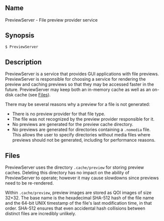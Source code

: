 ## Name

PreviewServer - File preview provider service

## Synopsis

```sh
$ PreviewServer
```

## Description

PreviewServer is a service that provides GUI applications with file previews. PreviewServer is responsible for choosing a service for rendering the preview and caching previews so that they may be accessed faster in the future. PreviewServer may keep both an in-memory cache as well as an on-disk cache (see [Files](#files)).

There may be several reasons why a preview for a file is not generated:

-   There is no preview provider for that file type.
-   The file was not recognized by the preview provider responsible for it.
-   No previews are generated for the preview cache directory.
-   No previews are generated for directories containing a `.nomedia` file. This allows the user to specify directories without media files where previews should not be generated, including for performance reasons.

## Files

PreviewServer uses the directory `.cache/preview` for storing preview caches. Deleting this directory has no impact on the ability of PreviewServer to operate; however it may cause slowdowns since previews need to be re-rendered.

Within `.cache/preview`, preview images are stored as QOI images of size 32×32. The base name is the hexadecimal SHA-512 hash of the file name and the 64-bit UNIX timestamp of the file's last modification time, in that order. SHA-512 ensures that even accidental hash collisions between distinct files are incredibly unlikely.

